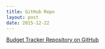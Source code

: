 ```yaml
---
title: GitHub Repo
layout: post
date: 2015-12-22
---
```


[Budget Tracker Repository on GitHub](https://github.com/rewfergu/budgetTracker)
